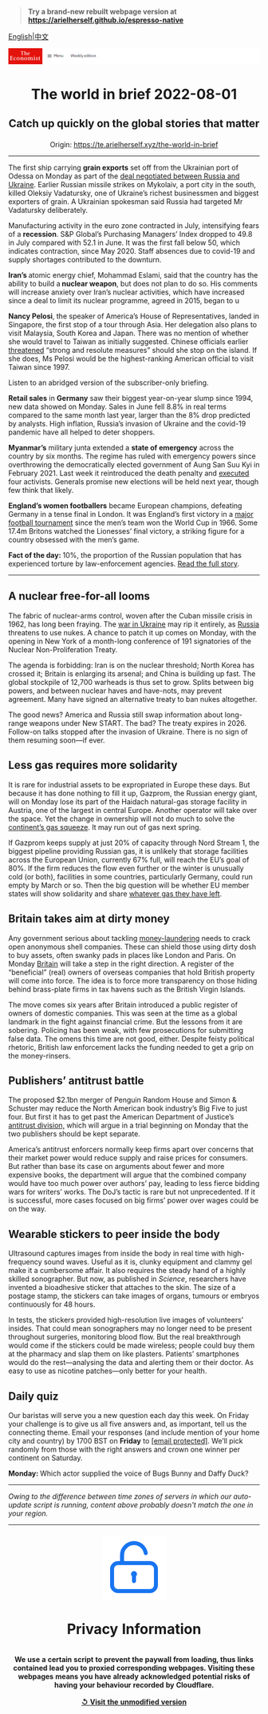 > **Try a brand-new rebuilt webpage version at https://arielherself.github.io/espresso-native**

[English](https://github.com/arielherself/espresso/blob/main/README.md)|[中文](https://github-com.translate.goog/arielherself/espresso/blob/main/README.md?_x_tr_sl=en&_x_tr_tl=zh-CN&_x_tr_hl=zh-CN&_x_tr_pto=wapp)



![The Economist](menubar.png)

# <p align="center">The world in brief 2022-08-01</p>

## <p align="center">Catch up quickly on the global stories that matter</p>

<p align="center">Origin: <a href="https://te.arielherself.xyz/the-world-in-brief">https://te.arielherself.xyz/the-world-in-brief</a><hr>

The first ship carrying <strong>grain exports</strong> set off from the Ukrainian port of Odessa on Monday as part of the [deal negotiated between Russia and Ukraine](https://te.arielherself.xyz/europe/2022/07/21/odessas-port-may-soon-be-reopened). Earlier Russian missile strikes on Mykolaiv, a port city in the south, killed Oleksiy Vadatursky, one of Ukraine’s richest businessmen and biggest exporters of grain. A Ukrainian spokesman said Russia had targeted Mr Vadatursky deliberately.

Manufacturing activity in the euro zone contracted in July, intensifying fears of a <strong>recession</strong>. S&amp;P Global’s Purchasing Managers’ Index dropped to 49.8 in July compared with 52.1 in June. It was the first fall below 50, which indicates contraction, since May 2020. Staff absences due to covid-19 and supply shortages contributed to the downturn.

<strong>Iran’s </strong>atomic energy chief, Mohammad Eslami, said that the country has the ability to build a<strong> nuclear weapon</strong>, but does not plan to do so. His comments will increase anxiety over Iran’s nuclear activities, which have increased since a deal to limit its nuclear programme, agreed in 2015, began to u

<strong>Nancy Pelosi</strong>, the speaker of America’s House of Representatives, landed in Singapore, the first stop of a tour through Asia. Her delegation also plans to visit Malaysia, South Korea and Japan. There was no mention of whether she would travel to Taiwan as initially suggested. Chinese officials earlier [threatened](https://te.arielherself.xyz/china/2022/07/21/talk-of-nancy-pelosi-visiting-taiwan-angers-china) “strong and resolute measures” should she stop on the island. If she does, Ms Pelosi would be the highest-ranking American official to visit Taiwan since 1997.

Listen to an abridged version of the subscriber-only briefing.

<strong>Retail sales</strong> in <strong>Germany</strong> saw their biggest year-on-year slump since 1994, new data showed on Monday. Sales in June fell 8.8% in real terms compared to the same month last year, larger than the 8% drop predicted by analysts. High inflation, Russia’s invasion of Ukraine and the covid-19 pandemic have all helped to deter shoppers. 

<strong>Myanmar’s</strong> military junta extended a <strong>state of emergency</strong> across the country by six months. The regime has ruled with emergency powers since overthrowing the democratically elected government of Aung San Suu Kyi in February 2021. Last week it reintroduced the death penalty and [executed](https://www.straitstimes.com/asia/se-asia/myanmar-extends-state-of-emergency-for-six-months-until-february) four activists. Generals promise new elections will be held next year, though few think that likely.

<strong>England’s women footballers</strong> became European champions, defeating Germany in a tense final in London. It was England’s first victory in a [major football tournament](https://te.arielherself.xyz/international/2022/07/21/the-womens-euros-are-selling-out-stadiums) since the men’s team won the World Cup in 1966. Some 17.4m Britons watched the Lionesses’ final victory, a striking figure for a country obsessed with the men’s game.

<strong>Fact of the day: </strong>10%, the proportion of the Russian population that has experienced torture by law-enforcement agencies. [Read the full story](https://te.arielherself.xyz/briefing/2022/07/28/vladimir-putin-is-in-thrall-to-a-distinctive-brand-of-russian-fascism).

----------

## A nuclear free-for-all looms

The fabric of nuclear-arms control, woven after the Cuban missile crisis in 1962, has long been fraying. The [war in Ukraine](https://te.arielherself.xyz/leaders/2022/06/02/a-new-nuclear-era) may rip it entirely, as [Russia](https://te.arielherself.xyz/briefing/2022/07/28/vladimir-putin-is-in-thrall-to-a-distinctive-brand-of-russian-fascism) threatens to use nukes. A chance to patch it up comes on Monday, with the opening in New York of a month-long conference of 191 signatories of the Nuclear Non-Proliferation Treaty.

The agenda is forbidding: Iran is on the nuclear threshold; North Korea has crossed it; Britain is enlarging its arsenal; and China is building up fast. The global stockpile of 12,700 warheads is thus set to grow. Splits between big powers, and between nuclear haves and have-nots, may prevent agreement. Many have signed an alternative treaty to ban nukes altogether.

The good news? America and Russia still swap information about long-range weapons under New START. The bad? The treaty expires in 2026. Follow-on talks stopped after the invasion of Ukraine. There is no sign of them resuming soon—if ever.

## Less gas requires more solidarity

It is rare for industrial assets to be expropriated in Europe these days. But because it has done nothing to fill it up, Gazprom, the Russian energy giant, will on Monday lose its part of the Haidach natural-gas storage facility in Austria, one of the largest in central Europe. Another operator will take over the space. Yet the change in ownership will not do much to solve the [continent’s gas squeeze](https://te.arielherself.xyz/europe/2022/07/28/the-eu-agrees-on-an-energy-diet-to-fight-russian-gas-cuts). It may run out of gas next spring.

If Gazprom keeps supply at just 20% of capacity through Nord Stream 1, the biggest pipeline providing Russian gas, it is unlikely that storage facilities across the European Union, currently 67% full, will reach the EU’s goal of 80%. If the firm reduces the flow even further or the winter is unusually cold (or both), facilities in some countries, particularly Germany, could run empty by March or so. Then the big question will be whether EU member states will show solidarity and share [whatever gas they have left](https://te.arielherself.xyz/europe/2022/07/11/europe-is-preparing-for-russian-gas-to-be-cut-off-this-winter).

## Britain takes aim at dirty money

Any government serious about tackling [money-laundering](https://te.arielherself.xyz/the-economist-reads/2022/07/11/the-best-books-to-read-to-understand-financial-crime) needs to crack open anonymous shell companies. These can shield those using dirty dosh to buy assets, often swanky pads in places like London and Paris. On Monday [Britain](https://te.arielherself.xyz/leaders/2022/05/07/how-to-solve-britains-dirty-money-problem) will take a step in the right direction. A register of the “beneficial” (real) owners of overseas companies that hold British property will come into force. The idea is to force more transparency on those hiding behind brass-plate firms in tax havens such as the British Virgin Islands.

The move comes six years after Britain introduced a public register of owners of domestic companies. This was seen at the time as a global landmark in the fight against financial crime. But the lessons from it are sobering. Policing has been weak, with few prosecutions for submitting false data. The omens this time are not good, either. Despite feisty political rhetoric, British law enforcement lacks the funding needed to get a grip on the money-rinsers.

## Publishers’ antitrust battle

The proposed $2.1bn merger of Penguin Random House and Simon &amp; Schuster may reduce the North American book industry’s Big Five to just four. But first it has to get past the American Department of Justice’s [antitrust division,](https://te.arielherself.xyz/special-report/2022/01/10/the-growing-demand-for-more-vigorous-antitrust-action) which will argue in a trial beginning on Monday that the two publishers should be kept separate.

America’s antitrust enforcers normally keep firms apart over concerns that their market power would reduce supply and raise prices for consumers. But rather than base its case on arguments about fewer and more expensive books, the department will argue that the combined company would have too much power over authors’ pay, leading to less fierce bidding wars for writers’ works. The DoJ’s tactic is rare but not unprecedented. If it is successful, more cases focused on big firms’ power over wages could be on the way. 

## Wearable stickers to peer inside the body

Ultrasound captures images from inside the body in real time with high-frequency sound waves. Useful as it is, clunky equipment and clammy gel make it a cumbersome affair. It also requires the steady hand of a highly skilled sonographer. But now, as published in <em>Science</em>, researchers have invented a bioadhesive sticker that attaches to the skin. The size of a postage stamp, the stickers can take images of organs, tumours or embryos continuously for 48 hours.

In tests, the stickers provided high-resolution live images of volunteers’ insides. That could mean sonographers may no longer need to be present throughout surgeries, monitoring blood flow. But the real breakthrough would come if the stickers could be made wireless; people could buy them at the pharmacy and slap them on like plasters. Patients’ smartphones would do the rest—analysing the data and alerting them or their doctor. As easy to use as nicotine patches—only better for your health.

## Daily quiz

Our baristas will serve you a new question each day this week. On Friday your challenge is to give us all five answers and, as important, tell us the connecting theme. Email your responses (and include mention of your home city and country) by 1700 BST on <strong>Friday</strong> to [<span class="__cf_email__" data-cfemail="aafbdfc3d0efd9dad8cfd9d9c5eacfc9c5c4c5c7c3d9de84c9c5c7">[email&#160;protected]</span>](https://mail.google.com/mail/?view=cm&amp;fs=1&amp;tf=1&amp;to=QuizEspresso@te.arielherself.xyz). We’ll pick randomly from those with the right answers and crown one winner per continent on Saturday.

<strong>Monday: </strong>Which actor supplied the voice of Bugs Bunny and Daffy Duck?

----------

*Owing to the difference between time zones of servers in which our auto-update script is running, content above probably doesn't match the one in your region.*

|<br><div align="center"><img src="unlock.png" /><h1>Privacy Information</h1></div></br>We use a certain script to prevent the paywall from loading, thus links contained lead you to proxied corresponding webpages. Visiting these webpages means you have already acknowledged potential risks of having your behaviour recorded by Cloudflare.<br><br>[&#x21BA; Visit the unmodified version](README.raw.md)<br><br>|
|-----|
